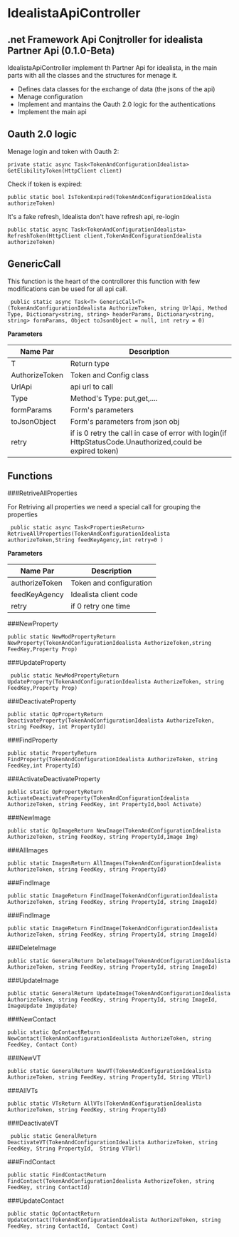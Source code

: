 # IdealistaApiController
## .net Framework Api Conjtroller for idealista Partner Api (0.1.0-Beta)

IdealistaApiController implement th Partner Api for idealista, in the main parts with all the classes and the structures for menage it.
- Defines data classes for the exchange of data (the jsons of the api)
- Menage configuration
- Implement and mantains the Oauth 2.0 logic for the authentications
- Implement the main api

## Oauth 2.0 logic

Menage login and token with Oauth 2:
```  
private static async Task<TokenAndConfigurationIdealista> GetElibilityToken(HttpClient client)
```

Check if token is expired:
```  
public static bool IsTokenExpired(TokenAndConfigurationIdealista authorizeToken)
```

It's a fake refresh, Idealista don't have refresh api, re-login
```  
public static async Task<TokenAndConfigurationIdealista> RefreshToken(HttpClient client,TokenAndConfigurationIdealista authorizeToken)
```

## GenericCall

This function is the heart of the controllorer this function with few modifications can be used for all api call.

```  
 public static async Task<T> GenericCall<T>(TokenAndConfigurationIdealista AuthorizeToken, string UrlApi, Method Type, Dictionary<string, string> headerParams, Dictionary<string, string> formParams, Object toJsonObject = null, int retry = 0)
```

**Parameters**

| Name Par | Description |
| ------ | ------ |
| T | Return type |
| AuthorizeToken | Token and Config class |
| UrlApi | api url to call |
| Type | Method's Type: put,get,.... |
| formParams | Form's parameters |
| toJsonObject | Form's parameters from json obj |
| retry | if is 0 retry the call in case of error  with login(if HttpStatusCode.Unauthorized,could be expired token) |

## Functions

###RetriveAllProperties

For Retriving all properties we need a special call for grouping the properties

```  
 public static async Task<PropertiesReturn> RetriveAllProperties(TokenAndConfigurationIdealista authorizeToken,String feedKeyAgency,int retry=0 )
```

**Parameters**

| Name Par | Description |
| ------ | ------ |
| authorizeToken | Token and configuration |
| feedKeyAgency | Idealista client code |
| retry | if 0 retry one time |

###NewProperty

```  
public static NewModPropertyReturn NewProperty(TokenAndConfigurationIdealista AuthorizeToken,string FeedKey,Property Prop)
```

###UpdateProperty

```  
 public static NewModPropertyReturn UpdateProperty(TokenAndConfigurationIdealista AuthorizeToken, string FeedKey,Property Prop)
```
###DeactivateProperty

```  
public static OpPropertyReturn DeactivateProperty(TokenAndConfigurationIdealista AuthorizeToken, string FeedKey, int PropertyId)
```
###FindProperty

```  
public static PropertyReturn FindProperty(TokenAndConfigurationIdealista AuthorizeToken, string FeedKey,int PropertyId)
```
###ActivateDeactivateProperty

```  
public static OpPropertyReturn ActivateDeactivateProperty(TokenAndConfigurationIdealista AuthorizeToken, string FeedKey, int PropertyId,bool Activate)
```
###NewImage

```  
public static OpImageReturn NewImage(TokenAndConfigurationIdealista AuthorizeToken, string FeedKey, string PropertyId,Image Img)
```
###AllImages

```  
public static ImagesReturn AllImages(TokenAndConfigurationIdealista AuthorizeToken, string FeedKey, string PropertyId)
```
###FindImage

```  
public static ImageReturn FindImage(TokenAndConfigurationIdealista AuthorizeToken, string FeedKey, string PropertyId, string ImageId)
```

###FindImage

```  
public static ImageReturn FindImage(TokenAndConfigurationIdealista AuthorizeToken, string FeedKey, string PropertyId, string ImageId)
```
###DeleteImage

```  
public static GeneralReturn DeleteImage(TokenAndConfigurationIdealista AuthorizeToken, string FeedKey, string PropertyId, string ImageId)
```
###UpdateImage

```  
public static GeneralReturn UpdateImage(TokenAndConfigurationIdealista AuthorizeToken, string FeedKey, string PropertyId, string ImageId, ImageUpdate ImgUpdate)
```
###NewContact

```  
public static OpContactReturn NewContact(TokenAndConfigurationIdealista AuthorizeToken, string FeedKey, Contact Cont)
```
###NewVT

```  
public static GeneralReturn NewVT(TokenAndConfigurationIdealista AuthorizeToken, string FeedKey, string PropertyId, String VTUrl)
```
###AllVTs

```  
public static VTsReturn AllVTs(TokenAndConfigurationIdealista AuthorizeToken, string FeedKey, string PropertyId)
```
###DeactivateVT

```  
 public static GeneralReturn DeactivateVT(TokenAndConfigurationIdealista AuthorizeToken, string FeedKey, String PropertyId,  String VTUrl)
```
###FindContact

```  
public static FindContactReturn FindContact(TokenAndConfigurationIdealista AuthorizeToken, string FeedKey, string ContactId)
```
###UpdateContact

```  
public static OpContactReturn UpdateContact(TokenAndConfigurationIdealista AuthorizeToken, string FeedKey, string ContactId,  Contact Cont)
```



